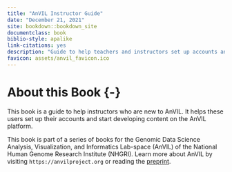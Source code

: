```yaml
---
title: "AnVIL Instructor Guide"
date: "December 21, 2021"
site: bookdown::bookdown_site
documentclass: book
biblio-style: apalike
link-citations: yes
description: "Guide to help teachers and instructors set up accounts and use the AnVIL platform for instruction"
favicon: assets/anvil_favicon.ico
---
```




# About this Book {-}

This book is a guide to help instructors who are new to AnVIL. It helps these users set up their accounts and start developing content on the AnVIL platform.

This book is part of a series of books for the Genomic Data Science Analysis, Visualization, and Informatics Lab-space (AnVIL) of the National Human Genome Research Institute (NHGRI). Learn more about AnVIL by visiting `https://anvilproject.org` or reading the [preprint](https://www.biorxiv.org/content/10.1101/2021.04.22.436044v1).

